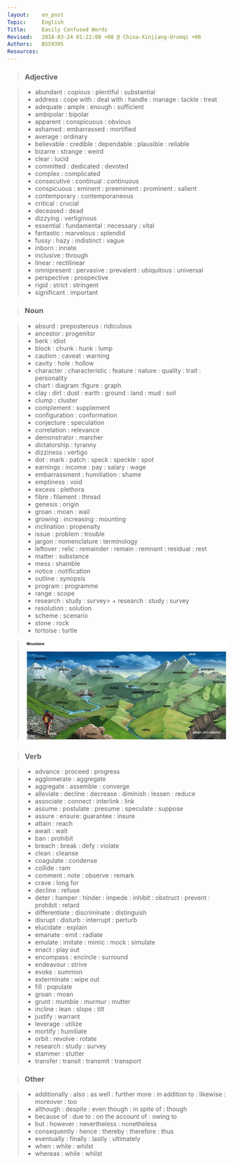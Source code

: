 ```yaml
---
layout:    en_post
Topic:     English
Title:     Easily Confused Words
Revised:   2018-03-24 01:22:00 +08 @ China-Xinjiang-Urumqi +06
Authors:   BSS9395
Resources:
---
```


>  ### Adjective

> + abundant : copious : plentiful : substantial
> + address : cope with : deal with : handle : manage : tackle : treat 
> + adequate : ample : enough : sufficient
> + ambipolar : bipolar
> + apparent : conspicuous : obvious
> + ashamed : embarrassed : mortified
> + average : ordinary
> + believable : credible : dependable : plausible : reliable
> + bizarre : strange : weird
> + clear : lucid
> + committed : dedicated : devoted
> + complex : complicated
> + consecutive : continual : continuous
> + conspicuous : eminent : preeminent : prominent : salient
> + contemporary : contemporaneous
> + critical : crucial
> + deceased : dead
> + dizzying : vertiginous
> + essential : fundamental : necessary : vital
> + fantastic : marvelous : splendid
> + fussy : hazy : indistinct : vague
> + inborn : innate
> + inclusive : through
> + linear : rectilinear
> + omnipresent : pervasive : prevalent : ubiquitous : universal
> + perspective : prospective
> + rigid : strict : stringent
> + significant : important

>  ### Noun

> + absurd : preposterous : ridiculous
> + ancestor : progenitor
> + berk : idiot
> + block : chunk : hunk : lump
> + caution : caveat : warning
> + cavity : hole : hollow
> + character : characteristic : feature : nature : quality : trait : personality
> + chart : diagram :figure : graph
> + clay : dirt : dust : earth : ground : land : mud : soil
> + clump : cluster
> + complement : supplement
> + configuration : conformation
> + conjecture : speculation
> + correlation : relevance
> + demonstrator : marcher
> + dictatorship : tyranny
> + dizziness : vertigo
> + dot : mark : patch : speck : speckle : spot
> + earnings : income : pay : salary : wage
> + embarrassment : humiliation : shame
> + emptiness : void
> + excess : plethora
> + fibre : filament : thread
> + genesis : origin
> + groan : moan : wail
> + growing : increasing : mounting
> + inclination : propensity
> + issue : problem : trouble
> + jargon : nomenclature : terminology
> + leftover : relic : remainder : remain : remnant : residual : rest
> + matter : substance
> + mess : shamble
> + notice : notification
> + outline : synopsis
> + program : programme
> + range : scope
> + research : study : survey> + research : study : survey
> + resolution : solution
> + scheme : scenario
> + stone : rock
> + tortoise : turtle

> ![Mountain](figures/Mountain.svg)

>  ### Verb

> + advance : proceed : progress
> + agglomerate : aggregate
> + aggregate : assemble : converge
> + alleviate : decline : decrease : diminish : lessen : reduce
> + associate : connect : interlink : link
> + assume : postulate : presume : speculate : suppose
> + assure : ensure: guarantee : insure
> + attain : reach
> + await : wait
> + ban : prohibit
> + breach : break : defy : violate
> + clean : cleanse
> + coagulate : condense
> + collide : ram
> + comment : note : observe : remark
> + crave : long for
> + decline : refuse
> + deter : hamper : hinder : impede : inhibit : obstruct : prevent : prohibit : retard
> + differentiate : discriminate : distinguish
> + disrupt : disturb : interrupt  : perturb
> + elucidate : explain
> + emanate : emit : radiate
> + emulate : imitate : mimic : mock : simulate
> + enact : play out
> + encompass : encircle : surround
> + endeavour : strive
> + evoke : summon
> + exterminate : wipe out
> + fill : populate
> + groan : moan
> + grunt : mumble : murmur : mutter
> + incline : lean : slope : tilt
> + justify : warrant
> + leverage : utilize
> + mortify : humiliate
> + orbit : revolve : rotate
> + research : study : survey
> + stammer : stutter
> + transfer : transit : transmit : transport

>  ### Other

> + additionally : also : as well : further more : in addition to : likewise : moreover : too
> + although : despite : even though : in spite of : though
> + because of : due to : on the account of : owing to
> + but : however : nevertheless : nonetheless
> + consequently : hence : thereby : therefore : thus
> + eventually : finally : lastly : ultimately
> + when : while : whilst
> + whereas : while : whilst